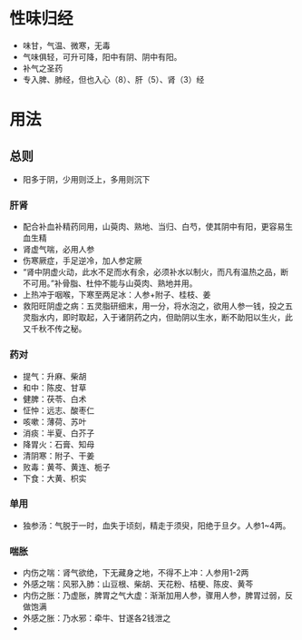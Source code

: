 # 性味归经
- 味甘，气温、微寒，无毒
- 气味俱轻，可升可降，阳中有阴、阴中有阳。
- 补气之圣药
- 专入脾、肺经，但也入心（8）、肝（5）、肾（3）经
# 用法
## 总则
- 阳多于阴，少用则泛上，多用则沉下
### 肝肾
- 配合补血补精药同用，山萸肉、熟地、当归、白芍，使其阴中有阳，更容易生血生精
- 肾虚气喘，必用人参
- 伤寒厥症，手足逆冷，加人参定厥
- “肾中阴虚火动，此水不足而水有余，必须补水以制火，而凡有温热之品，断不可用。”补骨脂、杜仲不能与山萸肉、熟地并用。
- 上热冲于咽喉，下寒至两足冰：人参+附子、桂枝、姜
- 救阳旺阴虚之病：五灵脂研细末，用一分，将水泡之，欲用人参一钱，投之五灵脂水内，即时取起，入于诸阴药之内，但助阴以生水，断不助阳以生火，此又千秋不传之秘。
### 药对
- 提气：升麻、柴胡
- 和中：陈皮、甘草
- 健脾：茯苓、白术
- 怔忡：远志、酸枣仁
- 咳嗽：薄荷、苏叶
- 消痰：半夏、白芥子
- 降胃火：石膏、知母
- 清阴寒：附子、干姜
- 败毒：黄芩、黄连、栀子
- 下食：大黄、枳实
### 单用
- 独参汤：气脱于一时，血失于顷刻，精走于须臾，阳绝于旦夕。人参1~4两。
### 喘胀
- 内伤之喘：肾气欲绝，下无藏身之地，不得不上冲：人参用1-2两
- 外感之喘：风邪入肺：山豆根、柴胡、天花粉、桔梗、陈皮、黄芩
- 内伤之胀：乃虚胀，脾胃之气大虚：渐渐加用人参，骤用人参，脾胃过弱，反做饱满
- 外感之胀：乃水邪：牵牛、甘遂各2钱泄之
- 


